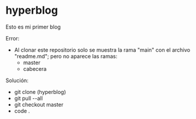 # hyperblog
Esto es mi primer blog

Error:
- Al clonar este repositorio solo se muestra la rama "main" con el archivo "readme.md"; pero no aparece las ramas:
  - master
  - cabecera

Solución:
 - git clone <url-del-repositorio> <nombre-del-directorio>(hyperblog)
 - git pull --all
 - git checkout master
 - code .
